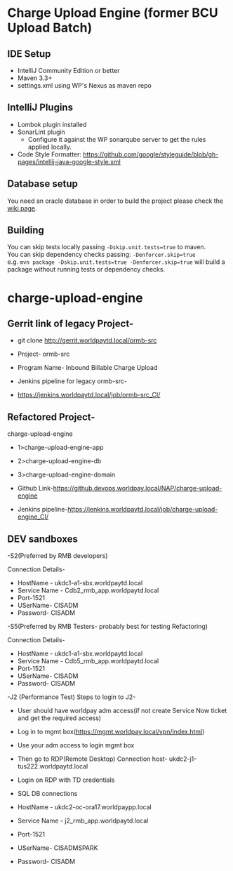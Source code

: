 # Charge Upload Engine (former BCU Upload Batch)

## IDE Setup
* IntelliJ Community Edition or better
* Maven 3.3+
* settings.xml using WP's Nexus as maven repo

## IntelliJ Plugins
* Lombok plugin installed
* SonarLint plugin
  * Configure it against the WP sonarqube server to get the rules applied locally.
* Code Style Formatter: https://github.com/google/styleguide/blob/gh-pages/intellij-java-google-style.xml

## Database setup
You need an oracle database in order to build the project please check the 
[wiki page](https://github.devops.worldpay.local/NAP/charge-upload-engine/wiki/Database-setup).

## Building
You can skip tests locally passing `-Dskip.unit.tests=true` to maven.  
You can skip dependency checks passing: `-Denforcer.skip=true`  
e.g. `mvn package -Dskip.unit.tests=true -Denforcer.skip=true` will build a package without running tests or dependency checks.


# charge-upload-engine


## Gerrit link of legacy Project-
* git clone http://gerrit.worldpaytd.local/ormb-src

* Project- ormb-src
* Program Name- Inbound Billable Charge Upload

* Jenkins pipeline for legacy ormb-src-
* https://jenkins.worldpaytd.local/job/ormb-src_CI/

## Refactored Project-
charge-upload-engine
* 1>charge-upload-engine-app
* 2>charge-upload-engine-db
* 3>charge-upload-engine-domain


* Github Link-https://github.devops.worldpay.local/NAP/charge-upload-engine
* Jenkins pipeline-https://jenkins.worldpaytd.local/job/charge-upload-engine_CI/

## DEV sandboxes
-S2(Preferred by RMB developers)

Connection Details-
* HostName - ukdc1-a1-sbx.worldpaytd.local
* Service Name - Cdb2_rmb_app.worldpaytd.local
* Port-1521
* USerName- CISADM
* Password- CISADM

-S5(Preferred by RMB Testers- probably best for testing Refactoring)

Connection Details-
* HostName - ukdc1-a1-sbx.worldpaytd.local
* Service Name - Cdb5_rmb_app.worldpaytd.local
* Port-1521
* USerName- CISADM
* Password- CISADM


-J2 (Performance Test)
Steps to login to J2-
* User should have worldpay adm access(if not create Service Now ticket and get the required access)
* Log in to mgmt box(https://mgmt.worldpay.local/vpn/index.html)
* Use your adm access to login mgmt box
* Then go to RDP(Remote Desktop) Connection host- ukdc2-j1-tus222.worldpaytd.local
* Login on RDP with TD credentials
* SQL DB connections

* HostName - ukdc2-oc-ora17.worldpaypp.local
* Service Name - j2_rmb_app.worldpaytd.local
* Port-1521
* USerName- CISADMSPARK
* Password- CISADM
